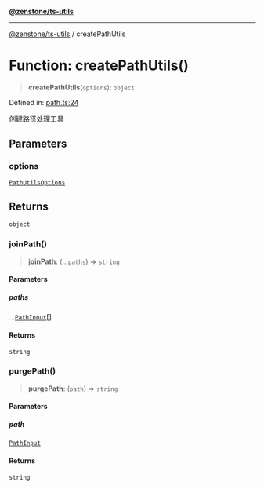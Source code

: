 [**@zenstone/ts-utils**](../README.md)

***

[@zenstone/ts-utils](../globals.md) / createPathUtils

# Function: createPathUtils()

> **createPathUtils**(`options`): `object`

Defined in: [path.ts:24](https://github.com/janpoem/ts-utils/blob/0cd4777c12ff7de2b512ea29cc29419037e8cb6f/src/http/path.ts#L24)

创建路径处理工具

## Parameters

### options

[`PathUtilsOptions`](../type-aliases/PathUtilsOptions.md)

## Returns

`object`

### joinPath()

> **joinPath**: (...`paths`) => `string`

#### Parameters

##### paths

...[`PathInput`](../type-aliases/PathInput.md)[]

#### Returns

`string`

### purgePath()

> **purgePath**: (`path`) => `string`

#### Parameters

##### path

[`PathInput`](../type-aliases/PathInput.md)

#### Returns

`string`
